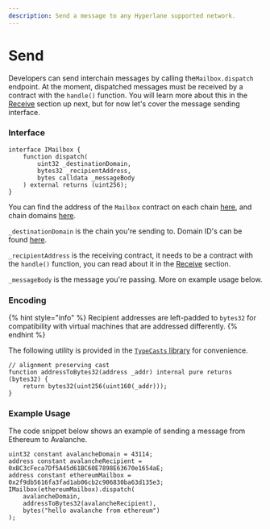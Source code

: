 ```yaml
---
description: Send a message to any Hyperlane supported network.
---
```


# Send

Developers can send interchain messages by calling the`Mailbox.dispatch` endpoint. At the moment, dispatched messages must be received by a contract with the `handle()` function. You will learn more about this in the [Receive](receive.md) section up next, but for now let's cover the message sending interface.

### Interface

```solidity
interface IMailbox {
    function dispatch(
        uint32 _destinationDomain,
        bytes32 _recipientAddress,
        bytes calldata _messageBody
    ) external returns (uint256);
}
```

You can find the address of the `Mailbox` contract on each chain [here](../../resources/addresses.md), and chain domains [here](../../resources/domains.md).

`_destinationDomain` is the chain you're sending to. Domain ID's can be found [here](../../resources/domains.md).

`_recipientAddress` is the receiving contract, it needs to be a contract with the `handle()` function, you can read about it in the [Receive](receive.md) section.

`_messageBody` is the message you're passing. More on example usage below.

### Encoding

{% hint style="info" %}
Recipient addresses are left-padded to `bytes32` for compatibility with virtual machines that are addressed differently.&#x20;
{% endhint %}

The following utility is provided in the [`TypeCasts` library](https://github.com/hyperlane-xyz/hyperlane-monorepo/blob/main/solidity/contracts/libs/TypeCasts.sol) for convenience.

```solidity
// alignment preserving cast
function addressToBytes32(address _addr) internal pure returns (bytes32) {
    return bytes32(uint256(uint160(_addr)));
}
```

### Example Usage

The code snippet below shows an example of sending a message from Ethereum to Avalanche.

```solidity
uint32 constant avalancheDomain = 43114;
address constant avalancheRecipient = 0xBC3cFeca7Df5A45d61BC60E7898E63670e1654aE;
address constant ethereumMailbox = 0x2f9db5616fa3fad1ab06cb2c906830ba63d135e3;
IMailbox(ethereumMailbox).dispatch(
    avalancheDomain,
    addressToBytes32(avalancheRecipient),
    bytes("hello avalanche from ethereum")
);
```
